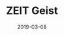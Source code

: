 ---
date: 2019-03-08
title: ZEIT Geist
company: ZEIT
link: https://zeit.co/design/now
image: ./images/zeit.jpg
description: The design system for ZEIT and public branding assets for ZEIT's products.

---